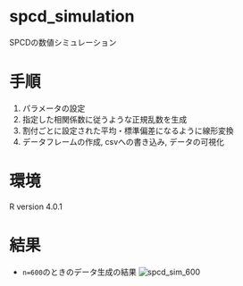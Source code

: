 # spcd_simulation
SPCDの数値シミュレーション

# 手順
1. パラメータの設定
2. 指定した相関係数に従うような正規乱数を生成
3. 割付ごとに設定された平均・標準偏差になるように線形変換
4. データフレームの作成, csvへの書き込み, データの可視化

# 環境
R version 4.0.1

# 結果

* `n=600`のときのデータ生成の結果
  ![spcd_sim_600](/Users/irieyoshiki/Desktop/卒研/code/spcd_simulation/img/spcd_sim_600.png)

